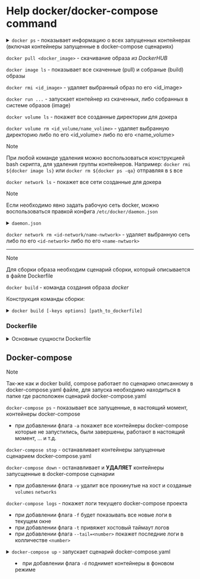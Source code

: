 # Help docker/docker-compose command

<details>
  <summary><code>docker ps</code> - показывает информацию о всех запущенных контейнерах (включая контейнеры запущенные в docker-compose сценариях)</summary>

- при добавлении флага `-a` покажет все контейнеры docker которые не запустились, были завершены, работают в настоящий момент, ... и т.д.
- при добавлении флага `-q` покажет только id контейнеров (полезно для выполнения команды используя конструкции bash как описано ниже)

</details>

`docker pull <docker_image>` - скачивание образа _из DockerHUB_

`docker image ls` - показывает все скаченные (pull) и собраные (build) образы

`docker rmi <id_image>` - удаляет выбранный образ по его <id_image>

`docker run ...` - запускает контейнер из скаченных, либо собранных в системе образов (image)

`docker volume ls` - покажет все созданные директории для докера

`docker volume rm <id_volume/name_volime>` - удаляет выбранную директорию либо по его <id_volume> либо по его <name_volume>

> [!NOTE]
> При любой команде удаления можно воспользоваться конструкцией bash скрипта, для удаления группы контейнеров. Например:
> `docker rmi ${docker image ls}` или `docker rm ${docker ps -qa}` отправляя в `$` все 

`docker network ls` - покажет все сети созданные для докера

> [!NOTE]
> Если необходимо явно задать рабочую сеть docker, можно воспользоваться правкой конфига `/etc/docker/daemon.json`

<details>
  <summary><code>daemon.json</code></summary>
  <pre>
{
    "default-address-pools":
    [
        {"base":"172.17.0.0/16","size":24}
    ]
}</pre>
</details>

`docker network rm <id-network/name-nwtwork>` - удаляет выбранную сеть либо по его `<id-network>` либо по его `<name-nwtwork>`

___

> [!NOTE]
>Для сборки образа необходим сценарий сборки, который описывается в файле Dockerfile

`docker build` - команда создания образа _docker_

Конструкция команды сборки:

<details>
  <summary><code>docker build [-keys options] [path_to_dockerfile]</code></summary>

- при добавлении флага `-t` - указывает тэг(название) _tag_ собирающегося образа
- при добавлении флага `--force-rm` - удаление промежуточных контейнеров
- при добавлении флага `-m` - установить ограничение памяти
- при добавлении флага `--pull` - всегда пытаться получить последнюю версию родительского образа

</details>

### Dockerfile

<details>
  <summary>Основные сущности Dockerfile</summary>
  
- `FROM` - указать базовый образ на основе которого будет собираться новый
- `LABEL` - описывает метаданные (важные сведения об образе)
- `ENV` - устанавливает постоянные переменные среды в образе
- `RUN` - выполняет команду и создает слой образа
- `COPY` - копирует данные в контейнер
- `ADD` - более функциональная версия _COPY_
- `CMD` - команда с аргументами. выполняются сразу после запуска контейнера
- `ARG` - задаёт переменные для передачи во время сборки
- `WORKDIR` - задать рабочую директорию
- `EXPOSE` - открыть порт
- `ENTRYPOINT` - команда с аргументами для вызова во время выполнения контейнера
- `VOLUME` - создает точку монтирования для работы с постоянным хранилищем

</details>

## Docker-compose

> [!NOTE]
>Так-же как и docker build, compose работает по сценарию описанному в docker-compose.yaml файле, для запуска необходимо находиться в папке где расположен сценарий docker-compose.yaml



`docker-compose ps` - показывает все запущенные, в настоящий момент, контейнеры docker-compose
- при добавлении флага `-a` покажет все контейнеры docker-compose которые не запустились, были завершены, работают в настоящий момент, ... и т.д.

`docker-compose stop` - останавливает контейнеры запущенные сценарием docker-compose.yaml

`docker-compose down` - останавливает и **УДАЛЯЕТ** контейнеры запусщенные в docker-compose сценарии
- при добавлении флага `-v` удалит все прокинутые на хост и созданые `volumes` `networks` 

`docker-compose logs` - покажет логи текущего docker-compose проекта
- при добавлении флага `-f` будет показывать все новые логи в текущем окне
- при добавлении флага `-t` привяжет хостовый таймаут логов
- при добавлении флага `--tail=<number>` покажет последние логи в колличестве `<number>`

<details>
  <summary><code>docker-compose up</code> - запускает сценарий docker-compose.yaml

- при добавлении флага `-d` поднимет контейнеры в фоновом режиме

</details>
